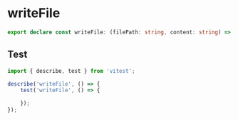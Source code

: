 # writeFile
```ts
export declare const writeFile: (filePath: string, content: string) => void;

```

## Test
```ts
import { describe, test } from 'vitest';

describe('writeFile', () => {
    test('writeFile', () => {

    });
});
```
